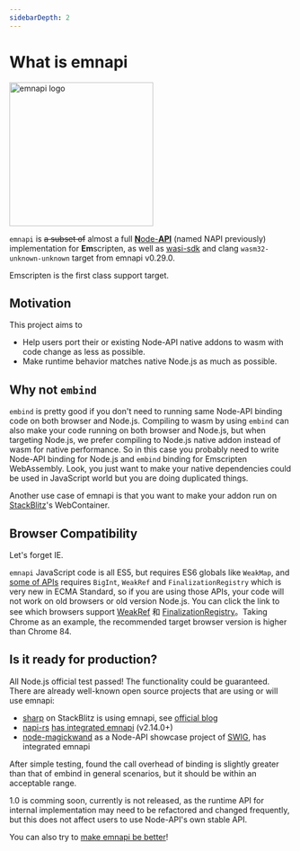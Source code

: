 ```yaml
---
sidebarDepth: 2
---
```


<script setup>

import { withBase } from 'vitepress'

</script>

# What is emnapi

<img :src="withBase('/emnapi.svg')" alt="emnapi logo" width="256" />

`emnapi` is ~~a subset of~~ almost a full [**N**ode-**API**](https://nodejs.org/docs/v16.15.0/api/n-api.html) (named NAPI previously) implementation for **Em**scripten, as well as [wasi-sdk](https://github.com/WebAssembly/wasi-sdk) and clang `wasm32-unknown-unknown` target from emnapi v0.29.0.

Emscripten is the first class support target.

## Motivation

This project aims to

- Help users port their or existing Node-API native addons to wasm with code change as less as possible.
- Make runtime behavior matches native Node.js as much as possible.

## Why not `embind`

`embind` is pretty good if you don't need to running same Node-API binding code on both browser and Node.js. Compiling to wasm by using `embind` can also make your code running on both browser and Node.js, but when targeting Node.js, we prefer compiling to Node.js native addon instead of wasm for native performance. So in this case you probably need to write Node-API binding for Node.js and `embind` binding for Emscripten WebAssembly. Look, you just want to make your native dependencies could be used in JavaScript world but you are doing duplicated things.

Another use case of emnapi is that you want to make your addon run on [StackBlitz](https://stackblitz.com/)'s WebContainer.

## Browser Compatibility

Let's forget IE.

`emnapi` JavaScript code is all ES5, but requires ES6 globals like `WeakMap`, and [some of APIs](/reference/list.html) requires `BigInt`, `WeakRef` and `FinalizationRegistry` which is very new in ECMA Standard, so if you are using those APIs, your code will not work on old browsers or old version Node.js. You can click the link to see which browsers support [WeakRef](https://www.caniuse.com/?search=WeakRef) 和 [FinalizationRegistry](https://www.caniuse.com/?search=FinalizationRegistry)。Taking Chrome as an example, the recommended target browser version is higher than Chrome 84.

## Is it ready for production?

All Node.js official test passed! The functionality could be guaranteed. There are already well-known open source projects that are using or will use emnapi:

- [sharp](https://github.com/lovell/sharp) on StackBlitz is using emnapi, see [official blog](https://blog.stackblitz.com/posts/bringing-sharp-to-wasm-and-webcontainers/)
- [napi-rs](https://github.com/napi-rs/napi-rs) [has integrated emnapi](https://github.com/napi-rs/napi-rs/pull/1669) (v2.14.0+)
- [node-magickwand](https://github.com/mmomtchev/magickwand.js) as a Node-API showcase project of [SWIG](https://github.com/swig/swig), has integrated emnapi

After simple testing, found the call overhead of binding is slightly greater than that of embind in general scenarios,
but it should be within an acceptable range.

1.0 is comming soon, currently is not released, as the runtime API for internal implementation may need to be refactored and changed frequently, but this does not affect users to use Node-API's own stable API.

You can also try to [make emnapi be better](https://github.com/toyobayashi/emnapi/pulls)!

